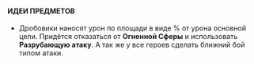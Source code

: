#### ИДЕИ ПРЕДМЕТОВ

* Дробовики наносят урон по площади в виде % от урона основной цели. Придётся отказаться от **Огненной Сферы** и использовать **Разрубающую атаку**. А так же у все героев сделать ближний бой типом атаки.
